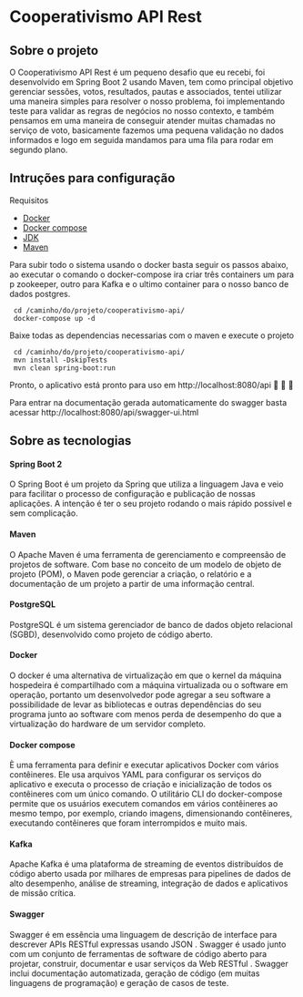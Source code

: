 # Cooperativismo API Rest

## Sobre o projeto

O Cooperativismo API Rest é um pequeno desafio que eu recebi, foi desenvolvido em Spring Boot 2 usando Maven, tem como principal objetivo gerenciar sessões, votos, resultados, pautas e associados, tentei utilizar uma maneira simples para resolver o nosso problema, foi implementando teste para validar as regras de negócios no nosso contexto, e também pensamos em uma maneira de conseguir atender muitas chamadas no serviço de voto, basicamente fazemos uma pequena validação no dados informados e logo em seguida mandamos para uma fila para rodar em segundo plano. 

## Intruções para configuração

Requisitos

- <a href="https://docs.docker.com/docker-for-windows/install/" target="_blank" >Docker</a>
- <a href="https://docs.docker.com/compose/install/" target="_blank" >Docker compose</a>
- <a href="http://www.oracle.com/technetwork/java/javase/downloads/jdk10-downloads-4416644.html"  target="_blank">JDK</a>
- <a href="https://maven.apache.org/" target="_blank">Maven</a>

Para subir todo o sistema usando o docker basta seguir os passos abaixo, ao executar o comando o docker-compose ira criar três containers um para p zookeeper, outro para Kafka e o ultimo container para o nosso banco de dados postgres.  

```
 cd /caminho/do/projeto/cooperativismo-api/
 docker-compose up -d
```

Baixe todas as dependencias necessarias com o maven e execute o projeto

```
 cd /caminho/do/projeto/cooperativismo-api/
 mvn install -DskipTests
 mvn clean spring-boot:run
```
Pronto, o aplicativo está pronto para uso em http://localhost:8080/api 🎉 🎊 🎈

Para entrar na documentação gerada automaticamente do swagger basta acessar http://localhost:8080/api/swagger-ui.html

## Sobre as tecnologias

#### Spring Boot 2

O Spring Boot é um projeto da Spring que utiliza a linguagem Java e veio para facilitar o processo de configuração e publicação de nossas aplicações. A intenção é ter o seu projeto rodando o mais rápido possível e sem complicação.

#### Maven

O Apache Maven é uma ferramenta de gerenciamento e compreensão de projetos de software. Com base no conceito de um modelo de objeto de projeto (POM), o Maven pode gerenciar a criação, o relatório e a documentação de um projeto a partir de uma informação central.

#### PostgreSQL

PostgreSQL é um sistema gerenciador de banco de dados objeto relacional (SGBD), desenvolvido como projeto de código aberto.

#### Docker

O docker é uma alternativa de virtualização em que o kernel da máquina hospedeira é compartilhado com a máquina virtualizada ou o software em operação, portanto um desenvolvedor pode agregar a seu software a possibilidade de levar as bibliotecas e outras dependências do seu programa junto ao software com menos perda de desempenho do que a virtualização do hardware de um servidor completo.

#### Docker compose

È uma ferramenta para definir e executar aplicativos Docker com vários contêineres. Ele usa arquivos YAML para configurar os serviços do aplicativo e executa o processo de criação e inicialização de todos os contêineres com um único comando. O utilitário CLI do docker-compose permite que os usuários executem comandos em vários contêineres ao mesmo tempo, por exemplo, criando imagens, dimensionando contêineres, executando contêineres que foram interrompidos e muito mais.

#### Kafka

Apache Kafka é uma plataforma de streaming de eventos distribuídos de código aberto usada por milhares de empresas para pipelines de dados de alto desempenho, análise de streaming, integração de dados e aplicativos de missão crítica.

#### Swagger

Swagger é em essência uma linguagem de descrição de interface para descrever APIs RESTful expressas usando JSON . Swagger é usado junto com um conjunto de ferramentas de software de código aberto para projetar, construir, documentar e usar serviços da Web RESTful . Swagger inclui documentação automatizada, geração de código (em muitas linguagens de programação) e geração de casos de teste.

